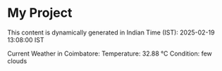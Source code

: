# My Project

This content is dynamically generated in Indian Time (IST): 2025-02-19 13:08:00 IST


Current Weather in Coimbatore:
Temperature: 32.88 °C
Condition: few clouds
